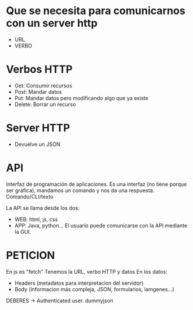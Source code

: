 # Que se necesita para comunicarnos con un server http

- URL 
- VERBO

# Verbos HTTP

- Get: Consumir recursos
- Post: Mandar datos
- Put: Mandar datos pero modificando algo que ya existe
- Delete: Borrar un recurso

# Server HTTP

- Devuelve un JSON

# API

Interfaz de programación de aplicaciones.
Es una interfaz (no tiene porque ser gráfica), mandamos un comando y nos da una respuesta.
Comando/CLI/texto

La API se llama desde los dos:
- WEB: html, js, css
- APP: Java, python...
El usuario puede comunicarse con la API mediante la GUI.

# PETICION

En js es "fetch"
Tenemos la URL, verbo HTTP y datos
En los datos:
- Headers (metadatos para interpretacion del servidor)
- Body (informacion más compleja, JSON, formularios, iamgenes...)

DEBERES -> Authenticated user.
dummyjson